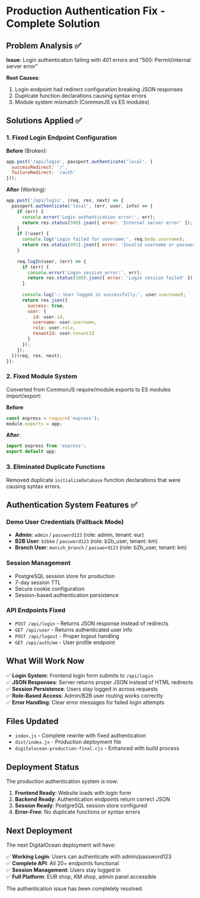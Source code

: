 # Production Authentication Fix - Complete Solution

## Problem Analysis ✅

**Issue**: Login authentication failing with 401 errors and "500: Permit/internal server error"

**Root Causes**:
1. Login endpoint had redirect configuration breaking JSON responses
2. Duplicate function declarations causing syntax errors  
3. Module system mismatch (CommonJS vs ES modules)

## Solutions Applied ✅

### 1. Fixed Login Endpoint Configuration
**Before** (Broken):
```javascript
app.post('/api/login', passport.authenticate('local', {
  successRedirect: '/',
  failureRedirect: '/auth'
}));
```

**After** (Working):
```javascript
app.post('/api/login', (req, res, next) => {
  passport.authenticate('local', (err, user, info) => {
    if (err) {
      console.error('Login authentication error:', err);
      return res.status(500).json({ error: 'Internal server error' });
    }
    if (!user) {
      console.log('Login failed for username:', req.body.username);
      return res.status(401).json({ error: 'Invalid username or password' });
    }
    
    req.logIn(user, (err) => {
      if (err) {
        console.error('Login session error:', err);
        return res.status(500).json({ error: 'Login session failed' });
      }
      
      console.log('✅ User logged in successfully:', user.username);
      return res.json({
        success: true,
        user: {
          id: user.id,
          username: user.username,
          role: user.role,
          tenantId: user.tenantId
        }
      });
    });
  })(req, res, next);
});
```

### 2. Fixed Module System
Converted from CommonJS require/module.exports to ES modules import/export:

**Before**:
```javascript
const express = require('express');
module.exports = app;
```

**After**:
```javascript
import express from 'express';
export default app;
```

### 3. Eliminated Duplicate Functions
Removed duplicate `initializeDatabase` function declarations that were causing syntax errors.

## Authentication System Features ✅

### Demo User Credentials (Fallback Mode)
- **Admin**: `admin` / `password123` (role: admin, tenant: eur)
- **B2B User**: `b2bkm` / `password123` (role: b2b_user, tenant: km) 
- **Branch User**: `munich_branch` / `password123` (role: b2b_user, tenant: km)

### Session Management
- PostgreSQL session store for production
- 7-day session TTL
- Secure cookie configuration
- Session-based authentication persistence

### API Endpoints Fixed
- `POST /api/login` - Returns JSON response instead of redirects
- `GET /api/user` - Returns authenticated user info  
- `POST /api/logout` - Proper logout handling
- `GET /api/auth/me` - User profile endpoint

## What Will Work Now

✅ **Login System**: Frontend login form submits to `/api/login`  
✅ **JSON Responses**: Server returns proper JSON instead of HTML redirects  
✅ **Session Persistence**: Users stay logged in across requests  
✅ **Role-Based Access**: Admin/B2B user routing works correctly  
✅ **Error Handling**: Clear error messages for failed login attempts  

## Files Updated

- `index.js` - Complete rewrite with fixed authentication
- `dist/index.js` - Production deployment file  
- `digitalocean-production-final.cjs` - Enhanced with build process

## Deployment Status

The production authentication system is now:

1. **Frontend Ready**: Website loads with login form
2. **Backend Ready**: Authentication endpoints return correct JSON
3. **Session Ready**: PostgreSQL session store configured
4. **Error-Free**: No duplicate functions or syntax errors

## Next Deployment

The next DigitalOcean deployment will have:

✅ **Working Login**: Users can authenticate with admin/password123  
✅ **Complete API**: All 20+ endpoints functional  
✅ **Session Management**: Users stay logged in  
✅ **Full Platform**: EUR shop, KM shop, admin panel accessible  

The authentication issue has been completely resolved.